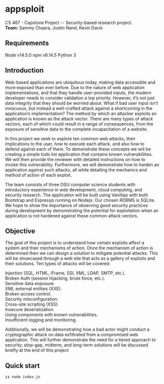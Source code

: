 # appsploit
CS 467 - Capstone Project -- Security-based research project.  
**Team:** Sammy Chaara, Justin Nand, Kevin Davis

## Requirements

Node v14.5.0
npm v6.14.5
Python 3

## Introduction
Web-based applications are ubiquitous today, making data accessible and more exposed than ever before. Due to the nature of web application implementations, and that they handle user-provided inputs, the modern developer needs to consider validation a top priority. However, it’s not just data integrity that they should be worried about. What if bad user input isn’t innocuous, but instead a well-crafted attack against a shortcoming in the application’s implementation? The method by which an attacker exploits an application is known as the attack vector. There are many types of attack vectors, each of which could result in a range of consequences, from the exposure of sensitive data to the complete incapacitation of a website.

In this project we seek to explore ten common web attacks, their implications to the user, how to execute each attack, and also how to defend against each of them. To demonstrate these concepts we will be creating a simple todo list application that contains known vulnerabilities. We will then provide the reviewer with detailed instructions on how to invoke this vulnerability. Furthermore, we will demonstrate how to harden an application against such attacks, all while detailing the mechanics and method of action of each exploit.

The team consists of three OSU computer science students with introductory experience in web development, cloud computing, and security research. The application will be built using Vanillajs with both Bootstrap and Expressjs running on Nodejs. Our chosen RDBMS is SQLite. We hope to show the importance of observing good security practices during development by demonstrating the potential for exploitation when an application is not hardened against these common attack vectors.

## Objective
The goal of this project is to understand how certain exploits affect a system and their mechanisms of action. Once the mechanism of action is determined then we can design a solution to mitigate potential attacks. This will be showcased through a web site that acts as a gallery of exploits and their solutions. Ten types of attacks will be covered:

Injection (SQL, HTML, iFrame, SSI, XML, LDAP, SMTP, etc.).  
Broken Auth (session hijacking, brute force, etc.).  
Sensitive data exposure.  
XML external entities (XXE).  
Broken access control.  
Security misconfiguration.  
Cross-site scripting (XSS).   
Insecure deserialization.  
Using components with known vulnerabilities.  
Insufficient logging and monitoring.  

Additionally, we will be demonstrating how a bad actor might conduct a cryptographic attack on data exfiltrated from a compromised web application. This will further demonstrate the need for a tiered approach to security; stop-gap, midterm, and long-term solutions will be discussed briefly at the end of this project

## Quick start

```
❯❯ node index.js
```
